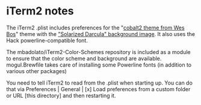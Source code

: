 
# iTerm2 notes

The iTerm2 .plist includes preferences for the "[cobalt2 theme from Wes Bos](https://github.com/wesbos/Cobalt2-iterm)" theme with the ["Solarized Darcula" background image](https://github.com/mbadolato/iTerm2-Color-Schemes/blob/master/backgrounds/solarized_darcula.jpg). It also uses the Hack powerline-compatible font.

The mbadolato/iTerm2-Color-Schemes repository is included as a module to ensure that the color scheme and background are available.
mogul.Brewfile takes care of installing some Powerline fonts (in addition to various other packages)

You need to tell iTerm2 to read from the .plist when starting up. You can do that via Preferences | General | [x] Load preferences from a custom folder or URL [this directory] and then restarting it.
